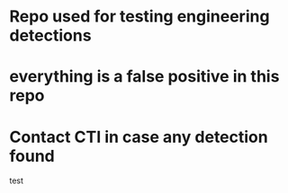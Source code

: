 # Repo used for testing engineering detections
# everything is a false positive in this repo
# Contact CTI in case any detection found
test
